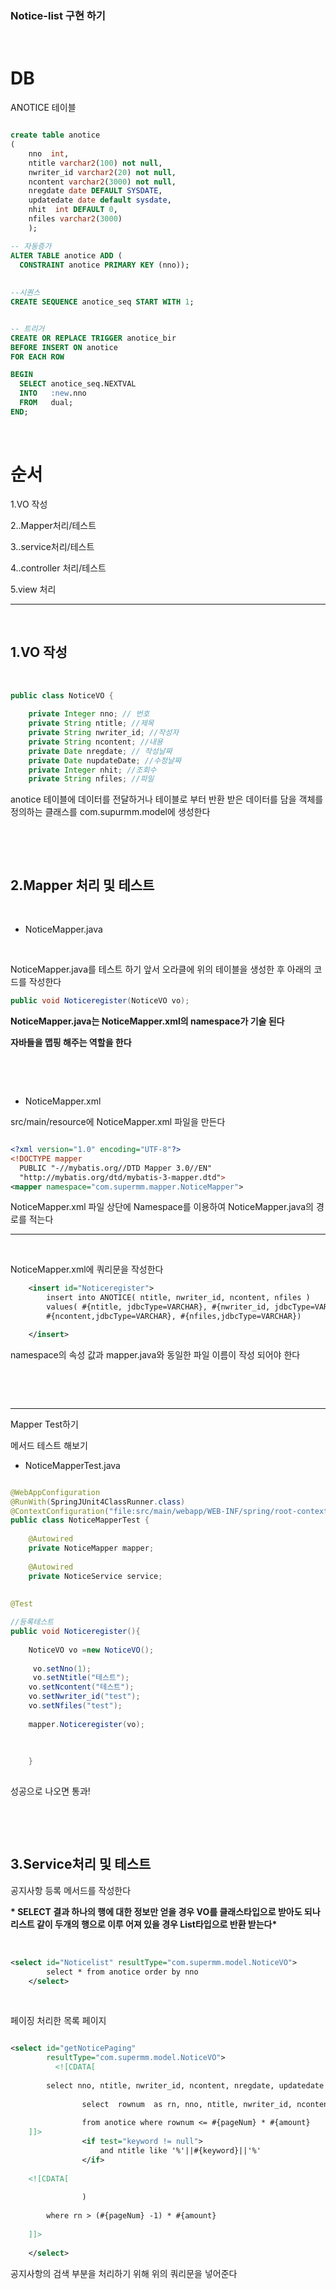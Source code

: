 ### Notice-list 구현 하기


&nbsp;

DB
======



 ANOTICE 테이블

```sql

create table anotice
(
    nno  int,
    ntitle varchar2(100) not null,
    nwriter_id varchar2(20) not null,
    ncontent varchar2(3000) not null,
    nregdate date DEFAULT SYSDATE,
    updatedate date default sysdate,
    nhit  int DEFAULT 0,
    nfiles varchar2(3000)
    );

-- 자동증가
ALTER TABLE anotice ADD (
  CONSTRAINT anotice PRIMARY KEY (nno));
    
    
--시퀀스
CREATE SEQUENCE anotice_seq START WITH 1;


-- 트리거
CREATE OR REPLACE TRIGGER anotice_bir 
BEFORE INSERT ON anotice
FOR EACH ROW

BEGIN
  SELECT anotice_seq.NEXTVAL
  INTO   :new.nno
  FROM   dual;
END;
````


&nbsp;



순서 
===

1.VO 작성

2..Mapper처리/테스트 

3..service처리/테스트

4..controller 처리/테스트

5.view 처리


-----------------------


&nbsp;

1.VO 작성
-----
&nbsp;

```java
public class NoticeVO {
	
    private Integer nno; // 번호
    private String ntitle; //제목
    private String nwriter_id; //작성자
    private String ncontent; //내용
    private Date nregdate; // 작성날짜
    private Date nupdateDate; //수정날짜
    private Integer nhit; //조회수
    private String nfiles; //파일

```
anotice 테이블에 데이터를 전달하거나 테이블로 부터 반환 받은 데이터를 담을 객체를 정의하는 클래스를 com.supurmm.model에 생성한다





&nbsp;


&nbsp;


2.Mapper 처리 및 테스트 
-------

&nbsp;

- NoticeMapper.java

&nbsp;

NoticeMapper.java를 테스트 하기 앞서 오라클에 위의 테이블을 생성한 후 아래의 코드를 작성한다

```java
public void Noticeregister(NoticeVO vo);
```

__NoticeMapper.java는 NoticeMapper.xml의  namespace가 기술 된다__

__자바들을 맵핑 해주는 역할을 한다__


&nbsp;


&nbsp;

- NoticeMapper.xml

src/main/resource에 NoticeMapper.xml 파일을 만든다

```xml

<?xml version="1.0" encoding="UTF-8"?>
<!DOCTYPE mapper
  PUBLIC "-//mybatis.org//DTD Mapper 3.0//EN"
  "http://mybatis.org/dtd/mybatis-3-mapper.dtd">
<mapper namespace="com.supermm.mapper.NoticeMapper">

```
NoticeMapper.xml 파일 상단에 Namespace를 이용하여 NoticeMapper.java의 경로를 적는다 


------------------------------

&nbsp;

NoticeMapper.xml에 쿼리문을 작성한다

```xml
	<insert id="Noticeregister">
		insert into ANOTICE( ntitle, nwriter_id, ncontent, nfiles )
		values( #{ntitle, jdbcType=VARCHAR}, #{nwriter_id, jdbcType=VARCHAR },
		#{ncontent,jdbcType=VARCHAR}, #{nfiles,jdbcType=VARCHAR})

	</insert>
```

namespace의 속성 값과 mapper.java와 동일한 파일 이름이 작성 되어야 한다 


&nbsp;



&nbsp;



-----
Mapper Test하기 

메서드 테스트 해보기

- NoticeMapperTest.java



```java

@WebAppConfiguration
@RunWith(SpringJUnit4ClassRunner.class)
@ContextConfiguration("file:src/main/webapp/WEB-INF/spring/root-context.xml")
public class NoticeMapperTest {
	
	@Autowired
	private NoticeMapper mapper;
	
	@Autowired
	private NoticeService service;
	
	
@Test

//등록테스트
public void Noticeregister(){
	
	NoticeVO vo =new NoticeVO();
	
	 vo.setNno(1);
	 vo.setNtitle("테스트");
	vo.setNcontent("테스트");
	vo.setNwriter_id("test");
	vo.setNfiles("test");
	
	mapper.Noticeregister(vo);
		
		
		
	}
	
```

성공으로 나오면 통과!




&nbsp;


&nbsp;


3.Service처리 및 테스트
---

공지사항 등록 메서드를 작성한다













__* SELECT 결과 하나의 행에 대한 정보만 얻을 경우 VO를 클래스타입으로 받아도 되나 리스트 같이 두개의 행으로 이루 어져 있을 경우 List타입으로 반환 받는다*__



&nbsp;








```xml
<select id="Noticelist" resultType="com.supermm.model.NoticeVO">
		select * from anotice order by nno
	</select>

```
&nbsp;

페이징 처리한 목록 페이지

```xml

<select id="getNoticePaging"
		resultType="com.supermm.model.NoticeVO">	
		  <![CDATA[
        
        select nno, ntitle, nwriter_id, ncontent, nregdate, updatedate from(
        
                select  rownum  as rn, nno, ntitle, nwriter_id, ncontent, nregdate, updatedate
                  
                from anotice where rownum <= #{pageNum} * #{amount} 
    ]]>            
                <if test="keyword != null">
                    and ntitle like '%'||#{keyword}||'%' 
                </if>
    
    <![CDATA[
                    
                )
                    
        where rn > (#{pageNum} -1) * #{amount}
    
    ]]>
    
    </select>

```

공지사항의 검색 부분을 처리하기 위해 위의 쿼리문을 넣어준다 

